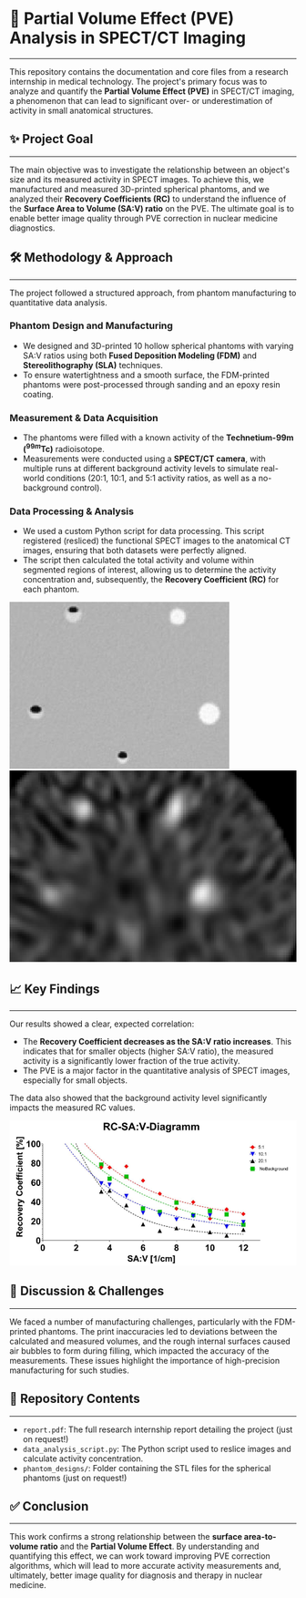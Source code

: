 # 🔬 Partial Volume Effect (PVE) Analysis in SPECT/CT Imaging

---

This repository contains the documentation and core files from a research internship in medical technology. The project's primary focus was to analyze and quantify the **Partial Volume Effect (PVE)** in SPECT/CT imaging, a phenomenon that can lead to significant over- or underestimation of activity in small anatomical structures.

## ✨ Project Goal

---

The main objective was to investigate the relationship between an object's size and its measured activity in SPECT images. To achieve this, we manufactured and measured 3D-printed spherical phantoms, and we analyzed their **Recovery Coefficients (RC)** to understand the influence of the **Surface Area to Volume (SA:V) ratio** on the PVE. The ultimate goal is to enable better image quality through PVE correction in nuclear medicine diagnostics.

## 🛠️ Methodology & Approach

---

The project followed a structured approach, from phantom manufacturing to quantitative data analysis.

### Phantom Design and Manufacturing
* We designed and 3D-printed 10 hollow spherical phantoms with varying SA:V ratios using both **Fused Deposition Modeling (FDM)** and **Stereolithography (SLA)** techniques.
* To ensure watertightness and a smooth surface, the FDM-printed phantoms were post-processed through sanding and an epoxy resin coating.

### Measurement & Data Acquisition
* The phantoms were filled with a known activity of the **Technetium-99m ($^{99m}$Tc)** radioisotope.
* Measurements were conducted using a **SPECT/CT camera**, with multiple runs at different background activity levels to simulate real-world conditions (20:1, 10:1, and 5:1 activity ratios, as well as a no-background control).

### Data Processing & Analysis
* We used a custom Python script for data processing. This script registered (resliced) the functional SPECT images to the anatomical CT images, ensuring that both datasets were perfectly aligned.
* The script then calculated the total activity and volume within segmented regions of interest, allowing us to determine the activity concentration and, subsequently, the **Recovery Coefficient (RC)** for each phantom.

![CT Image](https://github.com/Pyrius2k/PVE-Analysis-in-SPECT-CT-Imaging/blob/main/ctpic.png)
<br>
![SPECT Image](https://github.com/Pyrius2k/PVE-Analysis-in-SPECT-CT-Imaging/blob/main/spectpic.png)


## 📈 Key Findings

---

Our results showed a clear, expected correlation:
* The **Recovery Coefficient decreases as the SA:V ratio increases**. This indicates that for smaller objects (higher SA:V ratio), the measured activity is a significantly lower fraction of the true activity.
* The PVE is a major factor in the quantitative analysis of SPECT images, especially for small objects.

The data also showed that the background activity level significantly impacts the measured RC values.

![Recovery Coefficient vs. SA:V Graph](https://github.com/Pyrius2k/PVE-Analysis-in-SPECT-CT-Imaging/blob/main/graph.png)

## 💬 Discussion & Challenges

---

We faced a number of manufacturing challenges, particularly with the FDM-printed phantoms. The print inaccuracies led to deviations between the calculated and measured volumes, and the rough internal surfaces caused air bubbles to form during filling, which impacted the accuracy of the measurements. These issues highlight the importance of high-precision manufacturing for such studies.

## 📁 Repository Contents

---

* `report.pdf`: The full research internship report detailing the project (just on request!)
* `data_analysis_script.py`: The Python script used to reslice images and calculate activity concentration.
* `phantom_designs/`: Folder containing the STL files for the spherical phantoms (just on request!)

## ✅ Conclusion

---

This work confirms a strong relationship between the **surface area-to-volume ratio** and the **Partial Volume Effect**. By understanding and quantifying this effect, we can work toward improving PVE correction algorithms, which will lead to more accurate activity measurements and, ultimately, better image quality for diagnosis and therapy in nuclear medicine.
